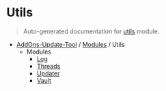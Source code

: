 # Utils

> Auto-generated documentation for [utils](https://github.com/alchem1ster/AddOns-Update-Tool/blob/main/utils/__init__.py) module.

- [AddOns-Update-Tool](../README.md#addons-update-tool-index) / [Modules](../MODULES.md#addons-update-tool-modules) / Utils
    - Modules
        - [Log](log.md#log)
        - [Threads](threads.md#threads)
        - [Updater](updater.md#updater)
        - [Vault](vault.md#vault)
